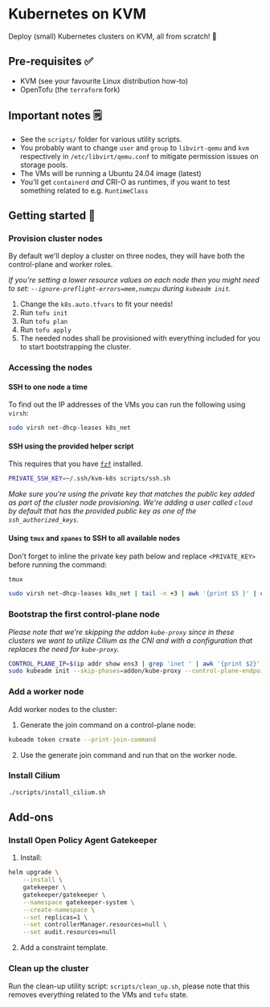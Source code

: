 # Kubernetes on KVM

Deploy (small) Kubernetes clusters on KVM, all from scratch! 🚀

## Pre-requisites ✅

* KVM (see your favourite Linux distribution how-to)
* OpenTofu (the `terraform` fork)

## Important notes 🗒️

* See the `scripts/` folder for various utility scripts.
* You probably want to change `user` and `group` to `libvirt-qemu` and `kvm` respectively in `/etc/libvirt/qemu.conf` to mitigate permission issues on storage pools.
* The VMs will be running a Ubuntu 24.04 image (latest)
* You'll get `containerd` _and_ CRI-O as runtimes, if you want to test something related to e.g. `RuntimeClass`

## Getting started 🏃

### Provision cluster nodes

By default we'll deploy a cluster on three nodes, they will have both the control-plane and worker roles.

_If you're setting a lower resource values on each node then you might need to set: `--ignore-preflight-errors=mem,numcpu` during `kubeadm init`._

1. Change the `k8s.auto.tfvars` to fit your needs!
2. Run `tofu init`
3. Run `tofu plan`
4. Run `tofu apply`
5. The needed nodes shall be provisioned with everything included for you to start bootstrapping the cluster.

### Accessing the nodes

#### SSH to one node a time

To find out the IP addresses of the VMs you can run the following using `virsh`:

```bash
sudo virsh net-dhcp-leases k8s_net
```

#### SSH using the provided helper script

This requires that you have [`fzf`](https://github.com/junegunn/fzf) installed.

```bash
PRIVATE_SSH_KEY=~/.ssh/kvm-k8s scripts/ssh.sh
```

_Make sure you're using the private key that matches the public key added as part of the cluster node provisioning. We're adding a user called `cloud` by default that has the provided public key as one of the `ssh_authorized_keys`._

#### Using `tmux` and `xpanes` to SSH to all available nodes

Don't forget to inline the private key path below and replace `<PRIVATE_KEY>` before running the command:

```bash
tmux

sudo virsh net-dhcp-leases k8s_net | tail -n +3 | awk '{print $5 }' | cut -d"/" -f1 | xpanes -l ev -c 'ssh -l cloud -i <PRIVATE_KEY> {}'
```

### Bootstrap the first control-plane node

_Please note that we're skipping the addon `kube-proxy` since in these clusters we want to utilize Cilium as the CNI and with a configuration that replaces the need for `kube-proxy`._

```bash
CONTROL_PLANE_IP=$(ip addr show ens3 | grep 'inet ' | awk '{print $2}' | cut -d/ -f1)
sudo kubeadm init --skip-phases=addon/kube-proxy --control-plane-endpoint "$CONTROL_PLANE_IP:6443" --upload-certs
```

### Add a worker node

Add worker nodes to the cluster:

1. Generate the join command on a control-plane node:

```bash
kubeadm token create --print-join-command
```

2. Use the generate join command and run that on the worker node.

### Install Cilium

```bash
./scripts/install_cilium.sh
```

## Add-ons

### Install Open Policy Agent Gatekeeper

1. Install:

```bash
helm upgrade \
    --install \
    gatekeeper \
    gatekeeper/gatekeeper \
    --namespace gatekeeper-system \
    --create-namespace \
    --set replicas=1 \
    --set controllerManager.resources=null \
    --set audit.resources=null
```

2. Add a constraint template.

### Clean up the cluster

Run the clean-up utility script: `scripts/clean_up.sh`, please note that this removes everything related to the VMs and `tofu` state.

